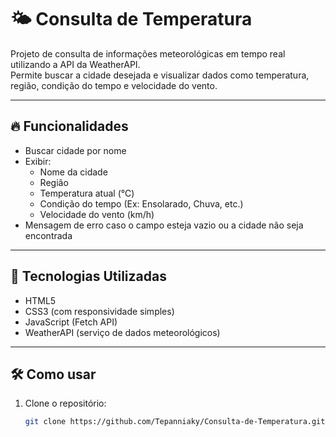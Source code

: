 # 🌤️ Consulta de Temperatura

Projeto de consulta de informações meteorológicas em tempo real utilizando a API da WeatherAPI.  
Permite buscar a cidade desejada e visualizar dados como temperatura, região, condição do tempo e velocidade do vento.

---

## 🔥 Funcionalidades

- Buscar cidade por nome
- Exibir:
  - Nome da cidade
  - Região
  - Temperatura atual (°C)
  - Condição do tempo (Ex: Ensolarado, Chuva, etc.)
  - Velocidade do vento (km/h)
- Mensagem de erro caso o campo esteja vazio ou a cidade não seja encontrada

---

## 🚀 Tecnologias Utilizadas

- HTML5
- CSS3 (com responsividade simples)
- JavaScript (Fetch API)
- WeatherAPI (serviço de dados meteorológicos)

---

## 🛠️ Como usar

1. Clone o repositório:
   ```bash
   git clone https://github.com/Tepanniaky/Consulta-de-Temperatura.git
